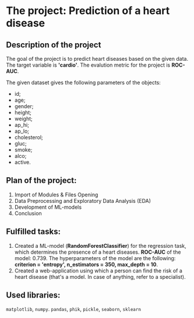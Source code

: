 # The project: Prediction of a heart disease 

## Description of the project

The goal of the project is to predict heart diseases based on the given data. The target variable is **'cardio'**. The evalution metric for the project is **ROC-AUC**.

The given dataset gives the following parameters of the objects:
- id;
- age;
- gender;
- height;
- weight;
- ap_hi;
- ap_lo;
- cholesterol;
- gluc;
- smoke;
- alco;
- active.

## Plan of the project:
1. Import of Modules & Files Opening
2. Data Preprocessing and Exploratory Data Analysis (EDA)
3. Development of ML-models
4. Conclusion

## Fulfilled tasks:
1. Created a ML-model (**RandomForestClassifier**) for the regression task, which determines the presence of a heart diseases. **ROC-AUC** of the model: 0.739. The hyperparameters of the model are the following: **criterion = 'entropy', n_estimators = 350, max_depth = 10**.
2. Created a web-application using which a person can find the risk of a heart disease (that's a model. In case of anything, refer to a specialist).

## Used libraries:

`matplotlib`, `numpy`. `pandas`, `phik`, `pickle`, `seaborn`, `sklearn`
